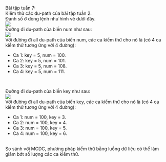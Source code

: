 Bài tập tuần 7:
<br>
Kiểm thử các du-path của bài tập tuần 2.
<br>
Đánh số ở dòng lệnh như hình vẽ dưới đây.
<br>
<img src="https://github.com/longdt03/int3117-2016/blob/master/MaiVanAn/BT3/code.JPG" />
<br>
Đường đi du-path của biến num như sau:
<br>
<img src="https://github.com/longdt03/int3117-2016/blob/master/MaiVanAn/BT3/var_num.JPG" />
<br>
Với đường đi all du-path của biến num, các ca kiểm thử cho nó là (có 4 ca kiểm thử tương ứng với 4 đường):
+ Ca 1: key = 5, num = 100.
+ Ca 2: key = 5, num = 101.
+ Ca 3: key = 5, num = 108.
+ Ca 4: key = 5, num = 111.
<br>

Đường đi du-path của biến key như sau:
<br>
<img src="https://github.com/longdt03/int3117-2016/blob/master/MaiVanAn/BT3/var_key.JPG" />
<br>
Với đường đi all du-path của biến key, các ca kiểm thử cho nó là (có 4 ca kiểm thử tương ứng với 4 đường):
+ Ca 1: num = 100, key = 3.
+ Ca 2: num = 100, key = 4.
+ Ca 3: num = 100, key = 5.
+ Ca 4: num = 100, key = 6.
<br>
So sánh với MCDC, phương pháp kiểm thử bằng luồng dữ liệu có thể làm giảm bớt số lượng các ca kiểm thử.